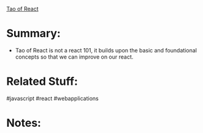 [Tao of React](https://alexkondov.com/tao-of-react/)
# Summary:
- Tao of React is not a react 101, it builds upon the basic and foundational concepts so that we can improve on our react.
# Related Stuff:
#javascript 
#react
#webapplications 
# Notes:
